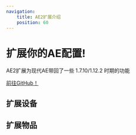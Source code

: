 ```yaml
---
navigation:
    title: AE2扩展介绍
    position: 60
---
```


# 扩展你的AE配置!

AE2扩展为现代AE带回了一些 1.7.10/1.12.2 时期的功能

[前往GitHub！](https://github.com/GlodBlock/ExtendedAE) 

## 扩展设备
<CategoryIndex category="extended devices"></CategoryIndex>

## 扩展物品
<CategoryIndex category="extended items"></CategoryIndex>
